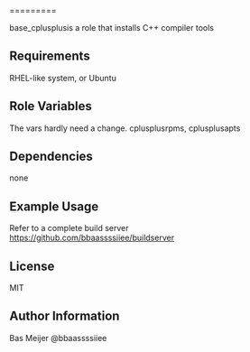 =========

base_cplusplusis a role that installs C++ compiler tools

Requirements
------------

RHEL-like system, or Ubuntu


Role Variables
--------------
The vars hardly need a change.
cplusplusrpms, cplusplusapts


Dependencies
------------

none

Example Usage
----------------

Refer to a complete build server https://github.com/bbaassssiiee/buildserver

License
-------

MIT

Author Information
------------------

Bas Meijer
@bbaassssiiee
